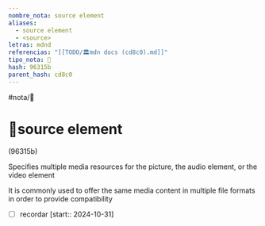 ```yaml
---
nombre_nota: source element
aliases:
  - source element
  - <source>
letras: mdnd
referencias: "[[TODO/🏛️mdn docs (cd8c0).md]]"
tipo_nota: 📑
hash: 96315b
parent_hash: cd8c0
---
```


#nota/📑

# 📑source element
<div class="hash">(96315b)</div>

Specifies multiple media resources for the picture, the audio element, or the video element

It is commonly used to offer the same media content in multiple file formats in order to provide compatibility

- [ ] recordar  [start:: 2024-10-31]
